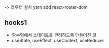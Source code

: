-> 라우터 설치 yarn add react-router-dom

## hooks1

- 함수형에서 스테이트를 관리하도록 만들어진 것
- useState, useEffect, useContext, useReducer
